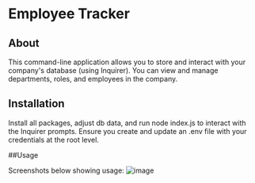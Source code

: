 # Employee Tracker

## About

This command-line application allows you to store and interact with your company's database (using Inquirer). You can view and manage departments, roles, and employees in the company.

## Installation

Install all packages, adjust db data, and run node index.js to interact with the Inquirer prompts. Ensure you create and update an .env file with your credentials at the root level.

##Usage

Screenshots below showing usage:
![image](https://github.com/user-attachments/assets/f2011256-ee07-4557-9bcf-47588c73ca87)

